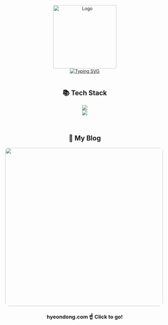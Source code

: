 <div align=center>
    <br/> 
    <br/>
<div style="display: flex; flex-direction: column; align-items: center; justify-content: center;">
    &nbsp;&nbsp;&nbsp;&nbsp;&nbsp;&nbsp;&nbsp;&nbsp;&nbsp;&nbsp;&nbsp;&nbsp;&nbsp;
    &nbsp;&nbsp;&nbsp;&nbsp;&nbsp;&nbsp;&nbsp;&nbsp;&nbsp;&nbsp;&nbsp;&nbsp;&nbsp;
  <img src="https://github.com/user-attachments/assets/7e26fdb2-a3d2-4af4-bd7a-f1c2c1f138dd" alt="Logo" height="200"/>
<a href="https://git.io/typing-svg"><img src="https://readme-typing-svg.demolab.com?font=Teko&size=45&duration=2000&color=000000&center=true&vCenter=true&multiline=true&repeat=false&width=500&height=200&lines=Yang+Hyeon+Dong;+Cloud+%C2%B7+Infra+%C2%B7+Server++Developer;%C2%AF%5C_(%E3%83%84)_%2F%C2%AF" alt="Typing SVG" /></a>
</div>



<br/>

## 📚 Tech Stack

<p align="center">
  <a href="https://skillicons.dev">
    <img src="https://skillicons.dev/icons?i=kubernetes,docker,aws,gcp"/>
    <br/>
    <img src="https://skillicons.dev/icons?i=c,cpp,py,ts,bash"/>
  </a>
</p>

<br/>

## 🍹 My Blog

<div style="display: flex; align-items: center;">
    <a href="https://hyeondong.com/">
        <img style="border-radius: 10px;" width="500px" height="auto" src="https://user-images.githubusercontent.com/37038105/202439323-35317d2a-2964-40ea-9d4b-88eb6d8dc4ea.gif">
    </a>
</div>

### hyeondong.com ☝ Click to go! 



</div>

<!--
![Yanghyeondong's GitHub stats](https://github-readme-stats.vercel.app/api?username=Yanghyeondong&include_all_commits=true&show_icons=true)
-->
